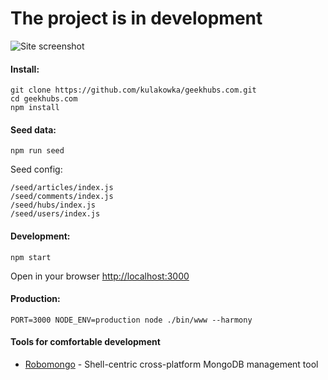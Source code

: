 # The project is in development

![Site screenshot](https://habrastorage.org/files/a78/b66/10d/a78b6610d33748c5ae256bfc7cfc5061.png)

#### Install:

```
git clone https://github.com/kulakowka/geekhubs.com.git
cd geekhubs.com
npm install 
```

#### Seed data:

```
npm run seed
```

Seed config: 

```
/seed/articles/index.js
/seed/comments/index.js
/seed/hubs/index.js
/seed/users/index.js
```

#### Development:

```
npm start
```

Open in your browser [http://localhost:3000](http://localhost:3000)

#### Production:

```
PORT=3000 NODE_ENV=production node ./bin/www --harmony
```

#### Tools for comfortable development
- [Robomongo](robomongo.org) - Shell-centric cross-platform MongoDB management tool

